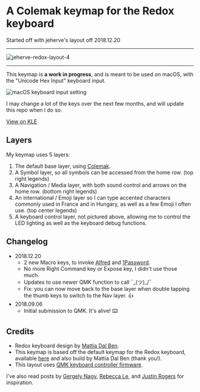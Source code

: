 # A Colemak keymap for the Redox keyboard

Started off with jeherve's layout off 2018.12.20

----
![jeherve-redox-layout-4](https://user-images.githubusercontent.com/426388/50276398-2664be80-0442-11e9-86b9-fbd0f4275354.png)

----

This keymap is **a work in progress**, and is meant to be used on macOS, with the "Unicode Hex Input" keyboard input.

![macOS keyboard input setting](https://user-images.githubusercontent.com/426388/43962498-1ee9e3fc-9cb8-11e8-88e3-dbb068ec5c67.png)

I may change a lot of the keys over the next few months, and will update this repo when I do so.

[View on KLE](http://www.keyboard-layout-editor.com/#/gists/3d5368842d87a8462c8f95d4382c4a19)

## Layers

My keymap uses 5 layers:

1. The default base layer, using [Colemak](https://colemak.com/).
2. A Symbol layer, so all symbols can be accessed from the home row. (top right legends)
3. A Navigation / Media layer, with both sound control and arrows on the home row. (bottom right legends)
4. An international / Emoji layer so I can type accented characters commonly used in France and in Hungary, as well as a few Emoji I often use. (top center legends)
5. A keyboard control layer, not pictured above, allowing me to control the LED lighting as well as the keyboard debug functions.

## Changelog

- 2018.12.20
	- 2 new Macro keys, to invoke [Alfred](https://www.alfredapp.com/) and [1Password](https://1password.com/).
	- No more Right Command key or Expose key, I didn't use those much.
	- Updates to use newer QMK function to call ¯\_(ツ)_/¯
	- Fix: you can now move back to the base layer when double tapping the thumb keys to switch to the Nav layer. 👍
- 2018.09.06
	- Initial submission to QMK. It's alive! ⌨️

## Credits

- Redox keyboard design by [Mattia Dal Ben](https://github.com/mattdibi/redox-keyboard).
- This keymap is based off the default keymap for the Redox keyboard, available [here](https://github.com/qmk/qmk_firmware/tree/master/keyboards/redox) and also build by Mattia Dal Ben (thank you!).
- This layout uses [QMK keyboard controller firmware](https://github.com/qmk/qmk_firmware/).

I've also read posts by [Gergely Nagy](https://asylum.madhouse-project.org/blog/2016/10/15/multi-purpose-keys/), [Rebecca Le](https://sevenseacat.net/posts/2018/unicode-in-qmk-on-osx/), and [Justin Rogers](https://implementsblog.com/2016/10/16/my-ergodox-ezs-custom-layout/#comments) for inspiration.
